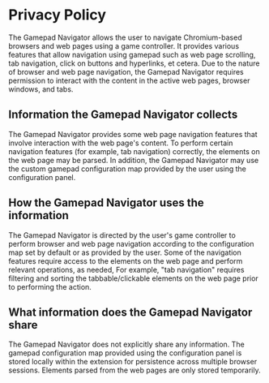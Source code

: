 <!--
Copyright (c) 2020 The Gamepad Navigator Authors
See the AUTHORS.md file at the top-level directory of this distribution and at
https://github.com/fluid-lab/gamepad-navigator/raw/master/AUTHORS.md.

Licensed under the BSD 3-Clause License. You may not use this file except in
compliance with this License.

You may obtain a copy of the BSD 3-Clause License at
https://github.com/fluid-lab/gamepad-navigator/blob/master/LICENSE
-->

# Privacy Policy

The Gamepad Navigator allows the user to navigate Chromium-based browsers and web pages using a game controller. It
provides various features that allow navigation using gamepad such as web page scrolling, tab navigation, click on
buttons and hyperlinks, et cetera. Due to the nature of browser and web page navigation, the Gamepad Navigator requires
permission to interact with the content in the active web pages, browser windows, and tabs.

## Information the Gamepad Navigator collects

The Gamepad Navigator provides some web page navigation features that involve interaction with the web page's content.
To perform certain navigation features (for example, tab navigation) correctly, the elements on the web page may be
parsed. In addition, the Gamepad Navigator may use the custom gamepad configuration map provided by the user using the
configuration panel.

## How the Gamepad Navigator uses the information

The Gamepad Navigator is directed by the user's game controller to perform browser and web page navigation according to
the configuration map set by default or as provided by the user. Some of the navigation features require access to the
elements on the web page and perform relevant operations, as needed, For example, "tab navigation" requires filtering
and sorting the tabbable/clickable elements on the web page prior to performing the action.

## What information does the Gamepad Navigator share

The Gamepad Navigator does not explicitly share any information. The gamepad configuration map provided using the
configuration panel is stored locally within the extension for persistence across multiple browser sessions. Elements
parsed from the web pages are only stored temporarily.
